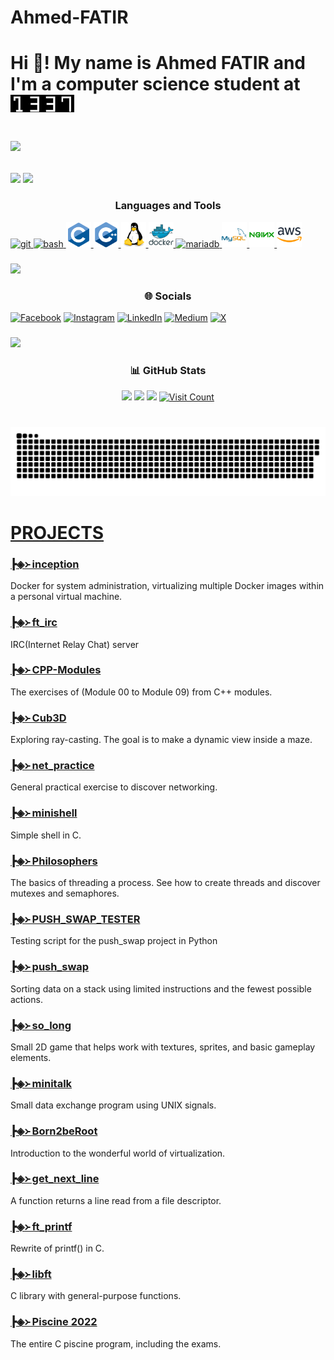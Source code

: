 # Ahmed-FATIR
<h1 align="left">Hi 👋! My name is Ahmed FATIR and I'm a computer science student at 
 </div>
<a href="https://1337.ma/en/" > 
 <img src="https://github.com/AhmedFatir/AhmedFatir/blob/master/1337.png" height="28" alt="1337" />
</div>

[![](https://badge.mediaplus.ma/darkblue/afatir)](https://github.com/oakoudad/badge42)

###
<img src="https://user-images.githubusercontent.com/73097560/115834477-dbab4500-a447-11eb-908a-139a6edaec5c.gif">
<img src="https://user-images.githubusercontent.com/73097560/115834477-dbab4500-a447-11eb-908a-139a6edaec5c.gif"><h3 align="center">Languages and Tools</h2>
<p align="left"> 
 <a href="https://git-scm.com/" target="_blank" rel="noreferrer"> <img src="https://www.vectorlogo.zone/logos/git-scm/git-scm-icon.svg" alt="git" width="40" height="40"/> </a> 
 <a href="https://www.gnu.org/software/bash/" target="_blank" rel="noreferrer"> <img src="https://www.vectorlogo.zone/logos/gnu_bash/gnu_bash-icon.svg" alt="bash" width="40" height="40"/> </a> 
 <a href="https://www.cprogramming.com/" target="_blank" rel="noreferrer"> <img src="https://raw.githubusercontent.com/devicons/devicon/master/icons/c/c-original.svg" alt="c" width="40" height="40"/> </a> 
 <a href="https://www.w3schools.com/cpp/" target="_blank" rel="noreferrer"> <img src="https://raw.githubusercontent.com/devicons/devicon/master/icons/cplusplus/cplusplus-original.svg" alt="cplusplus" width="40" height="40"/> </a> 
 <a href="https://www.linux.org/" target="_blank" rel="noreferrer"> <img src="https://raw.githubusercontent.com/devicons/devicon/master/icons/linux/linux-original.svg" alt="linux" width="40" height="40"/> </a> 
 <a href="https://www.docker.com/" target="_blank" rel="noreferrer"> <img src="https://raw.githubusercontent.com/devicons/devicon/master/icons/docker/docker-original-wordmark.svg" alt="docker" width="40" height="40"/> </a> 
 <a href="https://mariadb.org/" target="_blank" rel="noreferrer"> <img src="https://www.vectorlogo.zone/logos/mariadb/mariadb-icon.svg" alt="mariadb" width="40" height="40"/> </a> 
 <a href="https://www.mysql.com/" target="_blank" rel="noreferrer"> <img src="https://raw.githubusercontent.com/devicons/devicon/master/icons/mysql/mysql-original-wordmark.svg" alt="mysql" width="40" height="40"/> </a> 
 <a href="https://www.nginx.com" target="_blank" rel="noreferrer"> <img src="https://raw.githubusercontent.com/devicons/devicon/master/icons/nginx/nginx-original.svg" alt="nginx" width="40" height="40"/> </a> 
 <a href="https://aws.amazon.com" target="_blank" rel="noreferrer"> <img src="https://raw.githubusercontent.com/devicons/devicon/master/icons/amazonwebservices/amazonwebservices-original-wordmark.svg" alt="aws" width="40" height="40"/> </a> 
</p>

###

<img src="https://user-images.githubusercontent.com/73097560/115834477-dbab4500-a447-11eb-908a-139a6edaec5c.gif"><h3 align="center">🌐 Socials</h2>
[![Facebook](https://img.shields.io/badge/Facebook-%231877F2.svg?logo=Facebook&logoColor=white)](https://facebook.com/ahmed.fatir0/)
[![Instagram](https://img.shields.io/badge/Instagram-%23E4405F.svg?logo=Instagram&logoColor=white)](https://instagram.com/ahmed__fatir/) 
[![LinkedIn](https://img.shields.io/badge/LinkedIn-%230077B5.svg?logo=linkedin&logoColor=white)](https://linkedin.com/in/ahmed-fatir-9a40a62a3/) 
[![Medium](https://img.shields.io/badge/Medium-12100E?logo=medium&logoColor=white)](https://medium.com/@afatir.ahmedfatir) 
[![X](https://img.shields.io/badge/X-black.svg?logo=X&logoColor=white)](https://x.com/AhmedFatir_) 

###

<img src="https://user-images.githubusercontent.com/73097560/115834477-dbab4500-a447-11eb-908a-139a6edaec5c.gif"><h3 align="center">📊 GitHub Stats</h2>
<div align="center">
    <img src="https://github-readme-stats.vercel.app/api?username=AhmedFatir&theme=vue-dark&hide_border=false&include_all_commits=true&count_private=true" />
    <img src="https://github-readme-stats.vercel.app/api/top-langs/?username=AhmedFatir&theme=vue-dark&hide_border=false&include_all_commits=true&count_private=true&layout=compact" />
    <img src="https://github-readme-streak-stats.herokuapp.com/?user=AhmedFatir&theme=vue-dark&hide_border=false" />
    <a href="https://visitcount.itsvg.in">
        <img src="https://visitcount.itsvg.in/api?id=AhmedFatir&icon=0&color=0" alt="Visit Count"/>
    </a>
</div>

###

  <br clear="both">
<img src="https://github.com/AhmedFatir/AhmedFatir/blob/master/con.svg" alt="Snake animation" />

###

# [PROJECTS](https://github.com/AhmedFatir?tab=repositories)
### [┣◈᚛ inception](https://github.com/AhmedFatir/inception)
Docker for system administration, virtualizing multiple Docker images within a personal virtual machine.
### [┣◈᚛ ft_irc](https://github.com/AhmedFatir/ft_irc)
IRC(Internet Relay Chat) server
### [┣◈᚛ CPP-Modules](https://github.com/AhmedFatir/CPP-Modules)
The exercises of (Module 00 to Module 09) from C++ modules.
### [┣◈᚛ Cub3D](https://github.com/AhmedFatir/cub3d)
Exploring ray-casting. The goal is to make a dynamic view inside a maze.
### [┣◈᚛ net_practice](https://github.com/AhmedFatir/net_practice)
General practical exercise to discover networking.
### [┣◈᚛ minishell](https://github.com/AhmedFatir/Minishell)
Simple shell in C.
### [┣◈᚛ Philosophers](https://github.com/AhmedFatir/Philosophers)
The basics of threading a process. See how to create threads and discover mutexes and semaphores.
### [┣◈᚛ PUSH_SWAP_TESTER](https://github.com/AhmedFatir/PUSH_SWAP_TESTER)
Testing script for the push_swap project in Python
### [┣◈᚛ push_swap](https://github.com/AhmedFatir/push_swap)
Sorting data on a stack using limited instructions and the fewest possible actions.
### [┣◈᚛ so_long](https://github.com/AhmedFatir/so_long)
Small 2D game that helps work with textures, sprites, and basic gameplay elements.
### [┣◈᚛ minitalk](https://github.com/AhmedFatir/minitalk)
Small data exchange program using UNIX signals.
### [┣◈᚛ Born2beRoot](https://github.com/AhmedFatir/Born2beRoot)
Introduction to the wonderful world of virtualization.
### [┣◈᚛ get_next_line](https://github.com/AhmedFatir/get_next_line)
A function returns a line read from a file descriptor.
### [┣◈᚛ ft_printf](https://github.com/AhmedFatir/ft_printf)
Rewrite of printf() in C.
### [┣◈᚛ libft](https://github.com/AhmedFatir/libft)
C library with general-purpose functions.
### [┣◈᚛ Piscine 2022](https://github.com/AhmedFatir/piscine)
The entire C piscine program, including the exams.
